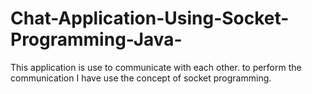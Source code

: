 # Chat-Application-Using-Socket-Programming-Java-
This application is use to communicate with each other. to perform the communication I have use the concept of socket programming.

